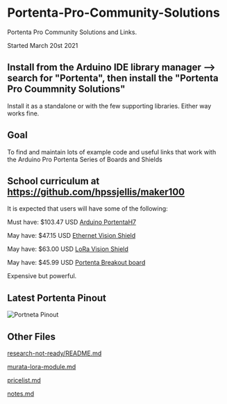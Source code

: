 # Portenta-Pro-Community-Solutions
Portenta Pro Community Solutions and Links. 

Started March 20st 2021

## Install from the Arduino IDE library manager --> search for "Portenta", then install the "Portenta Pro Coummnity Solutions"

Install it as a standalone or with the few supporting libraries. Either way works fine.

## Goal


To find and maintain lots of example code and useful links that work with the Arduino Pro Portenta Series of Boards and Shields


## School curriculum at https://github.com/hpssjellis/maker100

It is expected that users will have some of the following:

Must have: $103.47 USD [Arduino PortentaH7](https://store.arduino.cc/usa/portenta-h7)   

May have: $47.15 USD [Ethernet Vision Shield](https://store.arduino.cc/usa/portenta-vision-shield)   

May have: $63.00 USD [LoRa Vision Shield](https://store.arduino.cc/usa/portenta-vision-shield-lora)   

May have: $45.99 USD [Portenta Breakout board](https://store.arduino.cc/usa/portenta-breakout)   

Expensive but powerful.


## Latest Portenta Pinout
![Portneta Pinout](https://content.arduino.cc/assets/Pinout-PortentaH7_latest.png)


## Other Files


[research-not-ready/README.md](research-not-ready/README.md)

[murata-lora-module.md](murata-lora-module.md)

[pricelist.md](pricelist.md)

[notes.md](notes.md)




